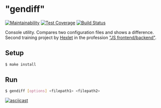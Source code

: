 # "gendiff"

[![Maintainability](https://api.codeclimate.com/v1/badges/6881926f37feb7fe523a/maintainability)](https://codeclimate.com/github/sergpvv/backend-project-lvl2/maintainability)
[![Test Coverage](https://api.codeclimate.com/v1/badges/6881926f37feb7fe523a/test_coverage)](https://codeclimate.com/github/sergpvv/backend-project-lvl2/test_coverage)
[![Build Status](https://travis-ci.org/sergpvv/backend-project-lvl2.svg?branch=master)](https://travis-ci.org/sergpvv/backend-project-lvl2)

Console utility. Compares two configuration files and shows a difference.
Second training project by [Hexlet](https://hexlet.io/#features) in the profession ["JS frontend/backend"](https://hexlet.io/professions/frontend).

## Setup

```sh
$ make install
```

## Run

```sh
$ gendiff [options] <filepath1> <filepath2>
```
[![asciicast](https://asciinema.org/a/l8Gc4cPprXoPpFSeDW6lhlzEt.svg)](https://asciinema.org/a/l8Gc4cPprXoPpFSeDW6lhlzEt)
